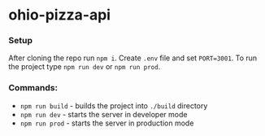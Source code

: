 # ohio-pizza-api

### Setup

After cloning the repo run `npm i`. Create `.env` file and set `PORT=3001`. To run the project type `npm run dev` or `npm run prod`.

### Commands:

- `npm run build` - builds the project into `./build` directory
- `npm run dev` - starts the server in developer mode
- `npm run prod` - starts the server in production mode
